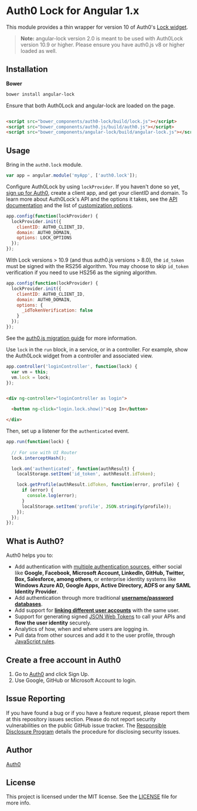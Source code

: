 # Auth0 Lock for Angular 1.x

This module provides a thin wrapper for version 10 of Auth0's [Lock widget](https://auth0.com/docs/libraries/lock).

> **Note:** angular-lock version 2.0 is meant to be used with Auth0Lock version 10.9 or higher. Please ensure you have auth0.js v8 or higher loaded as well.

## Installation

**Bower**

```bash
bower install angular-lock
```

Ensure that both Auth0Lock and angular-lock are loaded on the page.

```html

<script src="bower_components/auth0-lock/build/lock.js"></script>
<script src="bower_components/auth0.js/build/auth0.js"></script>
<script src="bower_components/angular-lock/build/angular-lock.js"></script>
```

## Usage

Bring in the `auth0.lock` module.

```js
var app = angular.module('myApp', ['auth0.lock']);
```

Configure Auth0Lock by using `lockProvider`. If you haven't done so yet, [sign up for Auth0](https://auth0.com/signup), create a client app, and get your clientID and domain. To learn more about Auth0Lock's API and the options it takes, see the [API documentation](https://auth0.com/docs/libraries/lock) and the list of [customization options](https://auth0.com/docs/libraries/lock/v10/customization).

```js
app.config(function(lockProvider) {
  lockProvider.init({
    clientID: AUTH0_CLIENT_ID,
    domain: AUTH0_DOMAIN,
    options: LOCK_OPTIONS
  });
});
```

With Lock versions > 10.9 (and thus auth0.js versions > 8.0), the `id_token` must be signed with the RS256 algorithm. You may choose to skip `id_token` verification if you need to use HS256 as the signing algorithm.

```js
app.config(function(lockProvider) {
  lockProvider.init({
    clientID: AUTH0_CLIENT_ID,
    domain: AUTH0_DOMAIN,
    options: {
      _idTokenVerification: false
    }
  });
});
```

See the [auth0.js migration guide](https://auth0.com/docs/libraries/auth0js/migration-guide#switching-from-hs256-to-rs256) for more information.

Use `lock` in the `run` block, in a service, or in a controller. For example, show the Auth0Lock widget from a controller and associated view.

```js
app.controller('loginController', function(lock) {
  var vm = this;
  vm.lock = lock;
});
```

```html

<div ng-controller="loginController as login">

  <button ng-click="login.lock.show()">Log In</button>

</div>
```

Then, set up a listener for the `authenticated` event.

```js
app.run(function(lock) {
  
  // For use with UI Router
  lock.interceptHash();

  lock.on('authenticated', function(authResult) {
    localStorage.setItem('id_token', authResult.idToken);

    lock.getProfile(authResult.idToken, function(error, profile) {
      if (error) {
        console.log(error);
      }
      localStorage.setItem('profile', JSON.stringify(profile));
    });
  });
});
```

## What is Auth0?

Auth0 helps you to:

* Add authentication with [multiple authentication sources](https://docs.auth0.com/identityproviders), either social like **Google, Facebook, Microsoft Account, LinkedIn, GitHub, Twitter, Box, Salesforce, among others**, or enterprise identity systems like **Windows Azure AD, Google Apps, Active Directory, ADFS or any SAML Identity Provider**.
* Add authentication through more traditional **[username/password databases](https://docs.auth0.com/mysql-connection-tutorial)**.
* Add support for **[linking different user accounts](https://docs.auth0.com/link-accounts)** with the same user.
* Support for generating signed [JSON Web Tokens](https://docs.auth0.com/jwt) to call your APIs and **flow the user identity** securely.
* Analytics of how, when and where users are logging in.
* Pull data from other sources and add it to the user profile, through [JavaScript rules](https://docs.auth0.com/rules).

## Create a free account in Auth0

1. Go to [Auth0](https://auth0.com) and click Sign Up.
2. Use Google, GitHub or Microsoft Account to login.

## Issue Reporting

If you have found a bug or if you have a feature request, please report them at this repository issues section. Please do not report security vulnerabilities on the public GitHub issue tracker. The [Responsible Disclosure Program](https://auth0.com/whitehat) details the procedure for disclosing security issues.

## Author

[Auth0](auth0.com)

## License

This project is licensed under the MIT license. See the [LICENSE](LICENSE) file for more info.

